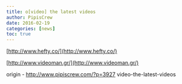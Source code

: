 ```yaml
---
title: o[video] the latest videos
author: PipisCrew
date: 2016-02-19
categories: [news]
toc: true
---
```


[http://www.hefty.co/](http://www.hefty.co/)

[http://www.videoman.gr/](http://www.videoman.gr/)

origin - http://www.pipiscrew.com/?p=3927 video-the-latest-videos
